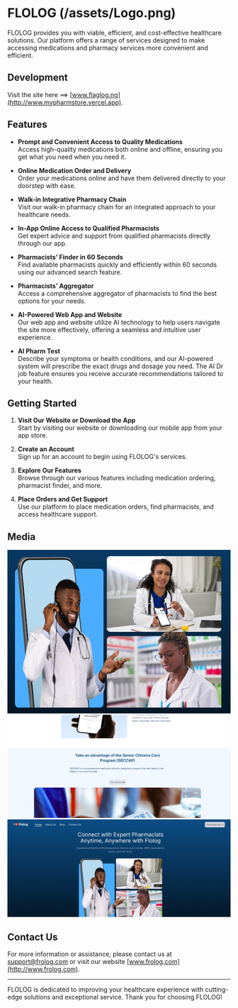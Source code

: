 # FLOLOG (/assets/Logo.png)

FLOLOG provides you with viable, efficient, and cost-effective healthcare solutions. Our platform offers a range of services designed to make accessing medications and pharmacy services more convenient and efficient.

## Development

Visit the site here ==> [www.flaglog.ng](http://www.mypharmstore.vercel.app).

## Features

- **Prompt and Convenient Access to Quality Medications**  
  Access high-quality medications both online and offline, ensuring you get what you need when you need it.

- **Online Medication Order and Delivery**  
  Order your medications online and have them delivered directly to your doorstep with ease.

- **Walk-in Integrative Pharmacy Chain**  
  Visit our walk-in pharmacy chain for an integrated approach to your healthcare needs.

- **In-App Online Access to Qualified Pharmacists**  
  Get expert advice and support from qualified pharmacists directly through our app.

- **Pharmacists’ Finder in 60 Seconds**  
  Find available pharmacists quickly and efficiently within 60 seconds using our advanced search feature.

- **Pharmacists’ Aggregator**  
  Access a comprehensive aggregator of pharmacists to find the best options for your needs.

- **AI-Powered Web App and Website**  
  Our web app and website utilize AI technology to help users navigate the site more effectively, offering a seamless and intuitive user experience.

- **AI Pharm Test**  
  Describe your symptoms or health conditions, and our AI-powered system will prescribe the exact drugs and dosage you need. The AI Dr job feature ensures you receive accurate recommendations tailored to your health.

## Getting Started

1. **Visit Our Website or Download the App**  
   Start by visiting our website or downloading our mobile app from your app store.

2. **Create an Account**  
   Sign up for an account to begin using FLOLOG's services.

3. **Explore Our Features**  
   Browse through our various features including medication ordering, pharmacist finder, and more.

4. **Place Orders and Get Support**  
   Use our platform to place medication orders, find pharmacists, and access healthcare support.

## Media

![Screenshot 1](/assets/floglogPics3.png)
![Screenshot 2](/assets/floglogPics2.png)
![Screenshot 3](/assets/floglogPics1.png)

## Contact Us

For more information or assistance, please contact us at [support@frolog.com](mailto:support@frolog.com) or visit our website [www.frolog.com](http://www.frolog.com).

---

FLOLOG is dedicated to improving your healthcare experience with cutting-edge solutions and exceptional service. Thank you for choosing FLOLOG!
